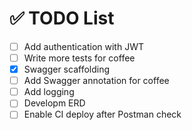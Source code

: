 # ✅ TODO List

- [ ] Add authentication with JWT
- [ ] Write more tests for coffee
- [x] Swagger scaffolding
- [ ] Add Swagger annotation for coffee
- [ ] Add logging
- [ ] Developm ERD
- [ ] Enable CI deploy after Postman check
